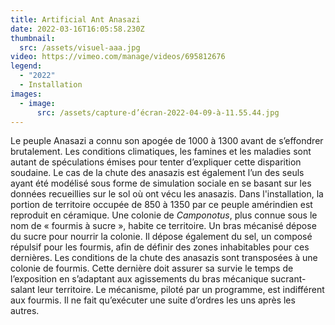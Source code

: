 ```yaml
---
title: Artificial Ant Anasazi
date: 2022-03-16T16:05:58.230Z
thumbnail:
  src: /assets/visuel-aaa.jpg
video: https://vimeo.com/manage/videos/695812676
legend:
  - "2022"
  - Installation
images:
  - image:
      src: /assets/capture-d’écran-2022-04-09-à-11.55.44.jpg
---
```

Le peuple Anasazi a connu son apogée de 1000 à 1300 avant de s’effondrer brutalement. Les conditions climatiques, les famines et les maladies sont autant de spéculations émises pour tenter d’expliquer cette disparition soudaine. Le cas de la chute des anasazis est également l’un des seuls ayant été modélisé sous forme de simulation sociale en se basant sur les données recueillies sur le sol où ont vécu les anasazis. Dans l'installation, la portion de territoire occupée de 850 à 1350 par ce peuple amérindien est reproduit en céramique. Une colonie de *Camponotus*, plus connue sous le nom de « fourmis à sucre », habite ce territoire. Un bras mécanisé dépose du sucre pour nourrir la colonie. Il dépose également du sel, un composé répulsif pour les fourmis, afin de définir des zones inhabitables pour ces dernières. Les conditions de la chute des anasazis sont transposées à une colonie de fourmis. Cette dernière doit assurer sa survie le temps de l’exposition en s’adaptant aux agissements du bras mécanique sucrant-salant leur territoire. Le mécanisme, piloté par un programme, est indifférent aux fourmis. Il ne fait qu’exécuter une suite d’ordres les uns après les autres.
